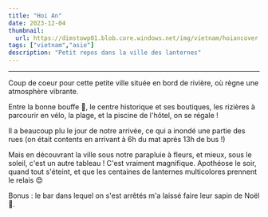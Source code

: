 ```yaml
---
title: "Hoi An"
date: 2023-12-04
thumbnail:
  url: https://dimstowp01.blob.core.windows.net/img/vietnam/hoiancover.jpg
tags: ["vietnam","asie"]
description: "Petit repos dans la ville des lanternes"
---
```

---

Coup de coeur pour cette petite ville située en bord de rivière, où règne une atmosphère vibrante.

Entre la bonne bouffe 🍜, le centre historique et ses boutiques, les rizières à parcourir en vélo, la plage, et la piscine de l'hôtel, on se régale !

Il a beaucoup plu le jour de notre arrivée, ce qui a inondé une partie des rues (on était contents en arrivant à 6h du mat après 13h de bus !)

Mais en découvrant la ville sous notre parapluie à fleurs, et mieux, sous le soleil, c'est un autre tableau ! C'est vraiment magnifique. Apothéose le soir, quand tout s'éteint, et que les centaines de lanternes multicolores prennent le relais 😍

Bonus : le bar dans lequel on s'est arrêtés m'a laissé faire leur sapin de Noël 🎄.
